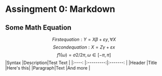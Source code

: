 # Assingment 0: Markdown
## Some Math Equation
$$First equation: Y =Xβ+εy, ∀X$$
$$Second equation: X=Zγ+εx$$
$$f1(ω)=σ2/2π, ω∈[−π,π]$$
|Syntax   |Description|Test Text  |
|:----:   |:---------:|:-------:  |
|Header   |Title      |Here's this|
|Paragraph|Text       |And more   |